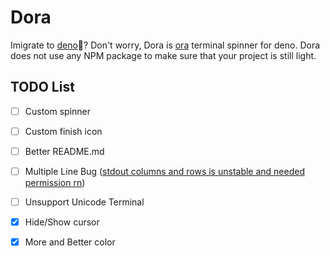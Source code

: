 # Dora

Imigrate to [deno](https://deno.land)🦕? 
Don't worry, Dora is [ora](https://github.com/sindresorhus/ora) terminal spinner for deno.
Dora does not use any NPM package to make sure that your project is still light.


## TODO List
- [ ] Custom spinner
- [ ] Custom finish icon 
- [ ] Better README.md
- [ ] Multiple Line Bug ([stdout columns and rows is unstable and needed permission rn](https://github.com/denoland/deno/pull/6520))
- [ ] Unsupport Unicode Terminal
- [x] Hide/Show cursor
- [x] More and Better color

